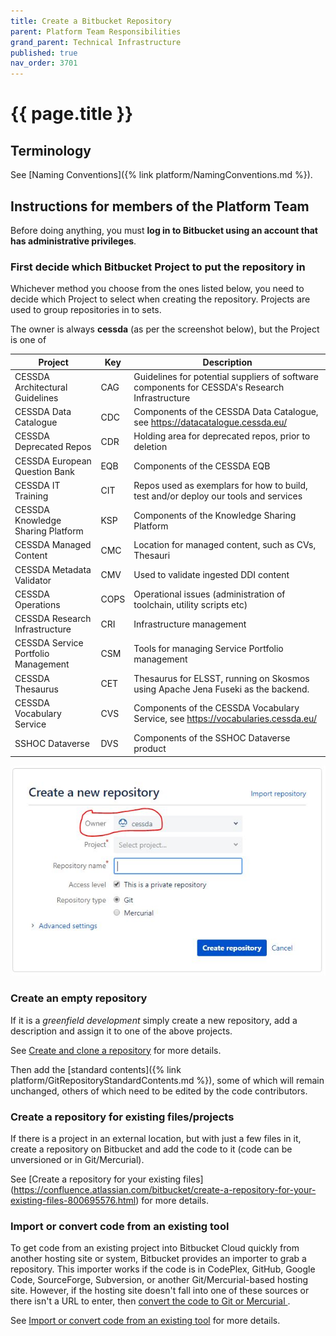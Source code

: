 ```yaml
---
title: Create a Bitbucket Repository
parent: Platform Team Responsibilities
grand_parent: Technical Infrastructure
published: true
nav_order: 3701
---
```


# {{ page.title }}

## Terminology

See [Naming Conventions]({% link platform/NamingConventions.md %}).

## Instructions for members of the Platform Team

Before doing anything, you must **log in to Bitbucket using an account that has administrative privileges**.

### First decide which Bitbucket Project to put the repository in

Whichever method you choose from the ones listed below, you need to decide which Project to select when creating the repository.
Projects are used to group repositories in to sets.

The owner is always **cessda** (as per the screenshot below), but the Project is one of

|   **Project**                                           | **Key** | **Description**                                                                                |
|---------------------------------------------------------|---------|------------------------------------------------------------------------------------------------|
|                    CESSDA Architectural Guidelines      | CAG     | Guidelines for potential suppliers of software components for CESSDA's Research Infrastructure |
|                    CESSDA Data Catalogue                |   CDC   |   Components of the CESSDA Data Catalogue, see <https://datacatalogue.cessda.eu/>                |
|                    CESSDA Deprecated Repos              |   CDR   |   Holding area for deprecated repos, prior to deletion                                         |
|                    CESSDA European Question Bank        |   EQB   |   Components of the CESSDA EQB                                                                 |
|                    CESSDA IT Training                   |   CIT   |   Repos used as exemplars for how to build, test and/or deploy our tools and services          |
|                    CESSDA Knowledge Sharing Platform    |   KSP   |   Components of the Knowledge Sharing Platform                                                 |
|                    CESSDA Managed Content               |   CMC   |   Location for managed content, such as CVs, Thesauri                                          |
|                    CESSDA Metadata Validator            |   CMV   |   Used to validate ingested DDI content                                                        |
|                    CESSDA Operations                    |   COPS  |   Operational issues (administration of toolchain, utility scripts etc)                        |
|                    CESSDA Research Infrastructure       |   CRI   |   Infrastructure management                                                                    |
|                    CESSDA Service Portfolio Management  |   CSM   |   Tools for managing Service Portfolio management                                              |
|                    CESSDA Thesaurus                     |   CET   |   Thesaurus for ELSST, running on Skosmos using Apache Jena Fuseki as the backend.             |
|                    CESSDA Vocabulary Service            |   CVS   |   Components of the CESSDA Vocabulary Service, see <https://vocabularies.cessda.eu/>             |
|                    SSHOC Dataverse                      |   DVS   |   Components of the SSHOC Dataverse product                                                    |

![NewRepo.jpg](../assets/NewGitRepo.jpg)

### Create an empty repository

If it is a *greenfield development* simply create a new repository, add a description and assign it to one of the above projects.

See [Create and clone a repository](https://confluence.atlassian.com/bitbucket/create-and-clone-a-repository-800695642.html)
for more details.

Then add the [standard contents]({% link platform/GitRepositoryStandardContents.md %}),
some of which will remain unchanged, others of which need to be edited by the code contributors.

### Create a repository for existing files/projects

If there is a project in an external location, but with just a few files in it,
create a repository on Bitbucket and add the code to it (code can be unversioned or in Git/Mercurial).

See [Create a repository for your existing files]
(<https://confluence.atlassian.com/bitbucket/create-a-repository-for-your-existing-files-800695576.html>) for more details.

### Import or convert code from an existing tool

To get code from an existing project into Bitbucket Cloud quickly from another hosting site or system,
Bitbucket provides an importer to grab a repository.
This importer works if the code is in CodePlex, GitHub, Google Code, SourceForge, Subversion,
or another Git/Mercurial-based hosting site.
However, if the hosting site doesn't fall into one of these sources or there isn't a URL to enter,
then [convert the code to Git or Mercurial
](https://confluence.atlassian.com/bitbucket/import-or-convert-code-from-an-existing-tool-795937450.html#Importorconvertcodefromanexistingtool-convert).

See [Import or convert code
from an existing tool](https://confluence.atlassian.com/bitbucket/import-or-convert-code-from-an-existing-tool-795937450.html)
for more details.

